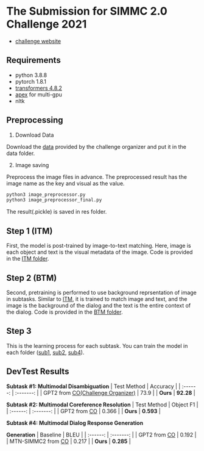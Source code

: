 # The Submission for SIMMC 2.0 Challenge 2021
- [challenge website](https://github.com/facebookresearch/simmc2)

## Requirements
- python 3.8.8
- pytorch 1.8.1
- [transformers 4.8.2](https://huggingface.co/transformers/v4.8.1/)
- [apex](https://github.com/NVIDIA/apex) for multi-gpu
- nltk

## Preprocessing

1. Download Data

Download the [data](https://github.com/facebookresearch/simmc2/tree/master/data) provided by the challenge organizer and put it in the data folder.

2. Image saving

Preprocess the image files in advance. The preprocessed result has the image name as the key and visual as the value.
```bash
python3 image_preprocessor.py
python3 image_preprocessor_final.py
```
The result(.pickle) is saved in res folder.

## Step 1 (ITM)

First, the model is post-trained by image-to-text matching. Here, image is each object and text is the visual metadata of the image.
Code is provided in the [ITM folder](https://github.com/rungjoo/simmc2.0/tree/master/ITM).

## Step 2 (BTM)
Second, pretraining is performed to use background reprsentation of image in subtasks. Similar to [ITM](https://github.com/rungjoo/simmc2.0/tree/master/ITM), it is trained to match image and text, and the image is the background of the dialog and the text is the entire context of the dialog. Code is provided in the [BTM folder](https://github.com/rungjoo/simmc2.0/tree/master/BTM).

## Step 3

This is the learning process for each subtask. You can train the model in each folder ([sub1](https://github.com/rungjoo/simmc2.0/tree/master/sub1), [sub2](https://github.com/rungjoo/simmc2.0/tree/master/sub2), [sub4](https://github.com/rungjoo/simmc2.0/tree/master/sub4)).

## DevTest Results

**Subtask #1: Multimodal Disambiguation**
| Test Method | Accuracy |
| :------: | :-------: |
| GPT2 from [CO(Challenge Organizer)](https://github.com/facebookresearch/simmc2) | 73.9 |
| **Ours** | **92.28** |

**Subtask #2: Multimodal Coreference Resolution**
| Test Method | Object F1 |
| :------: | :-------: |
| GPT2 from [CO](https://github.com/facebookresearch/simmc2) | 0.366 |
| **Ours** | **0.593** |

**Subtask #4: Multimodal Dialog Response Generation**

**Generation** 
| Baseline |      BLEU |
| :------: | :-------: |
| GPT2 from [CO](https://github.com/facebookresearch/simmc2) | 0.192 |
| MTN-SIMMC2 from [CO](https://github.com/facebookresearch/simmc2) | 0.217 |
| **Ours** | **0.285** |